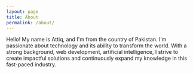 ```yaml
---
layout: page
title: About
permalink: /about/
---
```


Hello! My name is Attiq, and I'm from the  country of Pakistan. I’m passionate about technology and its ability to transform the world. With a strong background, web development, artificial intelligence, I strive to create impactful solutions and continuously expand my knowledge in this fast-paced industry. 
